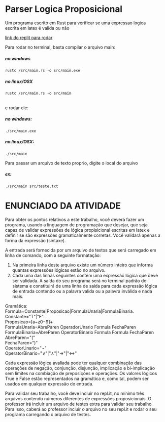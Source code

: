 # Parser Logica Proposicional

Um programa escrito em Rust para verificar se uma expressao logica escrita em latex é valida ou não

[link do replit para rodar](https://replit.com/@knightleo602/Parser-logica-proposicional?v=1)

Para rodar no terminal, basta compilar o arquivo main:
##### no windows
```
rustc /src/main.rs -o src/main.exe
```
##### no linux/OSX
```
rustc /src/main.rs -o src/main
```
<br />
e rodar ele:

##### no windows:
```
./src/main.exe
```
##### no linux/OSX:
```
./src/main
```

Para passar um arquivo de texto proprio, digite o local do arquivo
##### ex:
```
./src/main src/teste.txt
```

# ENUNCIADO DA ATIVIDADE

Para obter os pontos relativos a este trabalho, você deverá fazer um programa, usando a
linguagem de programação que desejar, que seja capaz de validar expressões de lógica propisicional
escritas em latex e definir se são expressões gramaticalmente corretas. Você validará apenas a forma
da expressão (sintaxe).

A entrada será fornecida por um arquivo de textos que será carregado em linha de comando,
com a seguinte formatação:

1. Na primeira linha deste arquivo existe um número inteiro que informa quantas expressões
lógicas estão no arquivo.
2. Cada uma das linhas seguintes contém uma expressão lógica que deve ser validada.
A saída do seu programa será no terminal padrão do sistema e constituirá de uma linha de saída
para cada expressão lógica de entrada contendo ou a palavra valida ou a palavra inválida e nada mais.

Gramática:<br />
Formula=Constante|Proposicao|FormulaUnaria|FormulaBinaria.<br />
Constante="T"|"F".<br />
Proposicao=[a−z0−9]+<br />
FormulaUnaria=AbreParen OperadorUnario Formula FechaParen<br />
FormulaBinaria=AbreParen OperatorBinario Formula Formula FechaParen<br />
AbreParen="("<br />
FechaParen=")"<br />
OperatorUnario="¬"<br />
OperatorBinario="∨"|"∧"|"→"|"↔"<br />

Cada expressão lógica avaliada pode ter qualquer combinação das operações de negação,
conjunção, disjunção, implicação e bi-implicação sem limites na combiação de preposições e operações.
Os valores lógicos True e False estão representados na gramática e, como tal, podem ser usados em
qualquer expressão de entrada.

Para validar seu trabalho, você deve incluir no repl.it, no mínimo três arquivos contendo
números diferentes de expressões proposicionais. O professor irá incluir um arquivo de testes extra
para validar seu trabalho. Para isso, caberá ao professor incluir o arquivo no seu repl.it e rodar o seu
programa carregando o arquivo de testes.


